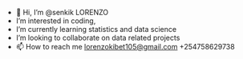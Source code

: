 - 👋 Hi, I’m @senkik LORENZO
-  I’m interested in coding, 
-  I’m currently learning statistics and data science
-  I’m looking to collaborate on data related projects 
- 📫 How to reach me lorenzokibet105@gmail.com
       +254758629738

<!---
senkik/senkik is a ✨ special ✨ repository because its `README.md` (this file) appears on your GitHub profile.
You can click the Preview link to take a look at your changes.
--->
